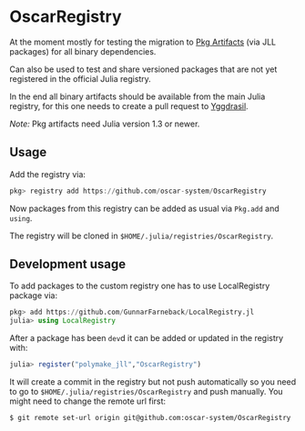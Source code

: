 # OscarRegistry

At the moment mostly for testing the migration to [Pkg Artifacts](https://julialang.org/blog/2019/11/artifacts/) (via JLL packages) for all binary dependencies.

Can also be used to test and share versioned packages that are not yet registered in the official Julia registry.

In the end all binary artifacts should be available from the main Julia
registry, for this one needs to create a pull request to [Yggdrasil](https://github.com/JuliaPackaging/Yggdrasil).

*Note:* Pkg artifacts need Julia version 1.3 or newer.

## Usage

Add the registry via:

```julia
pkg> registry add https://github.com/oscar-system/OscarRegistry
```

Now packages from this registry can be added as usual via `Pkg.add` and `using`.

The registry will be cloned in `$HOME/.julia/registries/OscarRegistry`.

## Development usage

To add packages to the custom registry one has to use LocalRegistry package via:
```julia
pkg> add https://github.com/GunnarFarneback/LocalRegistry.jl
julia> using LocalRegistry
```

After a package has been `dev`d it can be added or updated in the registry with:
```julia
julia> register("polymake_jll","OscarRegistry")
```

It will create a commit in the registry but not push automatically so you need to go to `$HOME/.julia/registries/OscarRegistry` and push manually.
You might need to change the remote url first:
```
$ git remote set-url origin git@github.com:oscar-system/OscarRegistry
```

